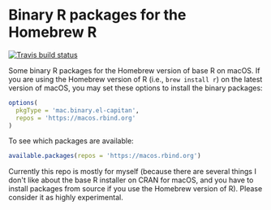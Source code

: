 # Binary R packages for the Homebrew R

[![Travis build status](https://travis-ci.com/yihui/homebrew-r-packages.svg?branch=master)](https://travis-ci.com/yihui/homebrew-r-packages)

Some binary R packages for the Homebrew version of base R on macOS. If you are using the Homebrew version of R (i.e., `brew install r`) on the latest version of macOS, you may set these options to install the binary packages:

```r
options(
  pkgType = 'mac.binary.el-capitan',
  repos = 'https://macos.rbind.org'
)
```

To see which packages are available:

```r
available.packages(repos = 'https://macos.rbind.org')
```

Currently this repo is mostly for myself (because there are several things I don't like about the base R installer on CRAN for macOS, and you have to install packages from source if you use the Homebrew version of R). Please consider it as highly experimental.

